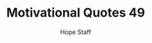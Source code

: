 ---
image: /assets/img/mq/mq_49_peterson.png
title: Motivational Quotes 49
categories:
  - Motivational Quotes
author: Hope Staff
notes: Motivational Quotes 49
embed: >-
  EMBED_GOES_HERE
transcript: >-
  SOME LINES OF TEXT START HERE
---